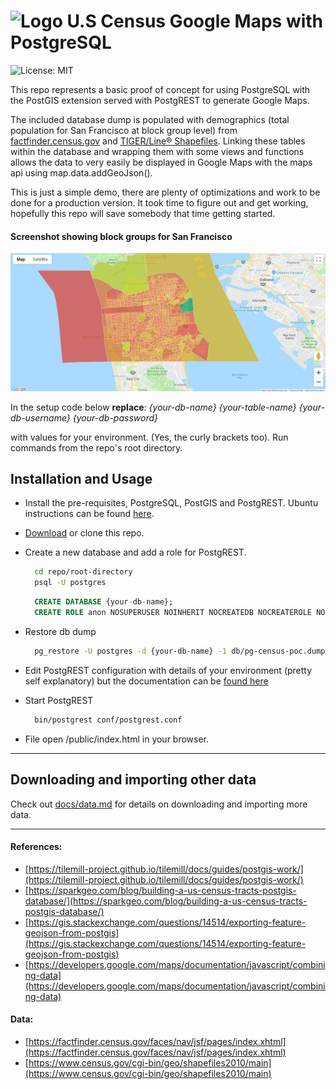 # ![Logo](https://raw.githubusercontent.com/webanet-australia/pg-us-census-poc/master/logo.jpg) U.S Census Google Maps with PostgreSQL
![License: MIT](https://img.shields.io/github/license/mashape/apistatus.svg)

This repo represents a basic proof of concept for using PostgreSQL with the PostGIS extension served with PostgREST to generate Google Maps.

The included database dump is populated with demographics (total population for San Francisco at block group level) from
[factfinder.census.gov](https://factfinder.census.gov) and [TIGER/Line® Shapefiles](https://www.census.gov/cgi-bin/geo/shapefiles/). Linking these tables within
the database and wrapping them with some views and functions allows the data to very easily be displayed in Google Maps with the maps api using map.data.addGeoJson().

This is just a simple demo, there are plenty of optimizations and work to be done for a production version. It took time to figure out and get working, hopefully this repo will save somebody that time getting started.

#### Screenshot showing block groups for San Francisco
![Screenshot](docs/screenshot.jpg)

In the setup code below **replace**: *{your-db-name}* *{your-table-name}* *{your-db-username}* *{your-db-password}*

with values for your environment. (Yes, the curly brackets too). Run commands from the repo's root directory.

## Installation and Usage

- Install the pre-requisites, PostgreSQL, PostGIS and PostgREST. Ubuntu instructions can be found [here](docs/install.md).
- [Download](https://github.com/webanet-australia/postgres-census-poc/archive/master.zip) or clone this repo.
- Create a new database and add a role for PostgREST.
   ```bash
     cd repo/root-directory
     psql -U postgres
   ```
   ```sql
     CREATE DATABASE {your-db-name};
     CREATE ROLE anon NOSUPERUSER NOINHERIT NOCREATEDB NOCREATEROLE NOREPLICATION;
   ```
- Restore db dump
   ```bash
     pg_restore -U postgres -d {your-db-name} -1 db/pg-census-poc.dump
   ```
- Edit PostgREST configuration with details of your environment (pretty self explanatory) but the documentation can be [found here](http://postgrest.org/en/v6.0/install.html#configuration)
- Start PostgREST

   ```bash
     bin/postgrest conf/postgrest.conf
   ```
- File open /public/index.html in your browser.

---

## Downloading and importing other data

Check out [docs/data.md](docs/data.md) for details on downloading and importing more data.

---

#### References:
- [https://tilemill-project.github.io/tilemill/docs/guides/postgis-work/](https://tilemill-project.github.io/tilemill/docs/guides/postgis-work/)
- [https://sparkgeo.com/blog/building-a-us-census-tracts-postgis-database/](https://sparkgeo.com/blog/building-a-us-census-tracts-postgis-database/)
- [https://gis.stackexchange.com/questions/14514/exporting-feature-geojson-from-postgis](https://gis.stackexchange.com/questions/14514/exporting-feature-geojson-from-postgis)
- [https://developers.google.com/maps/documentation/javascript/combining-data](https://developers.google.com/maps/documentation/javascript/combining-data)

#### Data:
- [https://factfinder.census.gov/faces/nav/jsf/pages/index.xhtml](https://factfinder.census.gov/faces/nav/jsf/pages/index.xhtml)
- [https://www.census.gov/cgi-bin/geo/shapefiles2010/main](https://www.census.gov/cgi-bin/geo/shapefiles2010/main)

